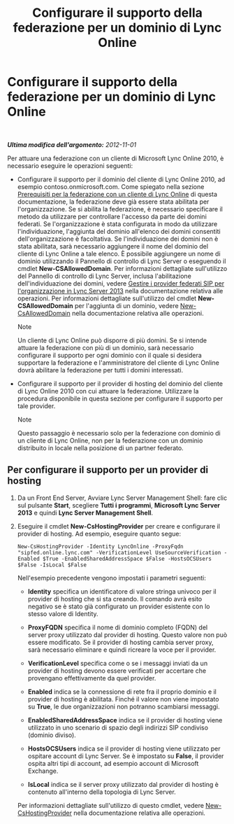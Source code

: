 ﻿---
title: Configurare il supporto della federazione per un dominio di Lync Online
TOCTitle: Configurare il supporto della federazione per un dominio di Lync Online
ms:assetid: 19d5d5be-cd7f-47b8-b6c5-651a3191def7
ms:mtpsurl: https://technet.microsoft.com/it-it/library/Hh202166(v=OCS.15)
ms:contentKeyID: 49299832
ms.date: 08/24/2015
mtps_version: v=OCS.15
ms.translationtype: HT
---

# Configurare il supporto della federazione per un dominio di Lync Online

 

_**Ultima modifica dell'argomento:** 2012-11-01_

Per attuare una federazione con un cliente di Microsoft Lync Online 2010, è necessario eseguire le operazioni seguenti:

  - Configurare il supporto per il dominio del cliente di Lync Online 2010, ad esempio contoso.onmicrosoft.com. Come spiegato nella sezione [Prerequisiti per la federazione con un cliente di Lync Online](lync-server-2013-prerequisites-for-federating-with-a-lync-online-customer.md) di questa documentazione, la federazione deve già essere stata abilitata per l'organizzazione. Se si abilita la federazione, è necessario specificare il metodo da utilizzare per controllare l'accesso da parte dei domini federati. Se l'organizzazione è stata configurata in modo da utilizzare l'individuazione, l'aggiunta del dominio all'elenco dei domini consentiti dell'organizzazione è facoltativa. Se l'individuazione dei domini non è stata abilitata, sarà necessario aggiungere il nome del dominio del cliente di Lync Online a tale elenco. È possibile aggiungere un nome di dominio utilizzando il Pannello di controllo di Lync Server o eseguendo il cmdlet **New-CSAllowedDomain**. Per informazioni dettagliate sull'utilizzo del Pannello di controllo di Lync Server, inclusa l'abilitazione dell'individuazione dei domini, vedere [Gestire i provider federati SIP per l'organizzazione in Lync Server 2013](lync-server-2013-manage-sip-federated-providers-for-your-organization.md) nella documentazione relativa alle operazioni. Per informazioni dettagliate sull'utilizzo del cmdlet **New-CSAllowedDomain** per l'aggiunta di un dominio, vedere [New-CsAllowedDomain](https://docs.microsoft.com/en-us/powershell/module/skype/New-CsAllowedDomain) nella documentazione relativa alle operazioni.
    

    > [!NOTE]
    > Un cliente di Lync Online può disporre di più domini. Se si intende attuare la federazione con più di un dominio, sarà necessario configurare il supporto per ogni dominio con il quale si desidera supportare la federazione e l'amministratore del cliente di Lync Online dovrà abilitare la federazione per tutti i domini interessati.



  - Configurare il supporto per il provider di hosting del dominio del cliente di Lync Online 2010 con cui attuare la federazione. Utilizzare la procedura disponibile in questa sezione per configurare il supporto per tale provider.
    

    > [!NOTE]
    > Questo passaggio è necessario solo per la federazione con dominio di un cliente di Lync Online, non per la federazione con un dominio distribuito in locale nella posizione di un partner federato.



## Per configurare il supporto per un provider di hosting

1.  Da un Front End Server, Avviare Lync Server Management Shell: fare clic sul pulsante **Start**, scegliere **Tutti i programmi**, **Microsoft Lync Server 2013** e quindi **Lync Server Management Shell**.

2.  Eseguire il cmdlet **New-CsHostingProvider** per creare e configurare il provider di hosting. Ad esempio, eseguire quanto segue:
    
        New-CsHostingProvider -Identity LyncOnline -ProxyFqdn "sipfed.online.lync.com" -VerificationLevel UseSourceVerification -Enabled $True -EnabledSharedAddressSpace $False -HostsOCSUsers $False -IsLocal $False
    
    Nell'esempio precedente vengono impostati i parametri seguenti:
    
      - **Identity** specifica un identificatore di valore stringa univoco per il provider di hosting che si sta creando. Il comando avrà esito negativo se è stato già configurato un provider esistente con lo stesso valore di Identity.
    
      - **ProxyFQDN** specifica il nome di dominio completo (FQDN) del server proxy utilizzato dal provider di hosting. Questo valore non può essere modificato. Se il provider di hosting cambia server proxy, sarà necessario eliminare e quindi ricreare la voce per il provider.
    
      - **VerificationLevel** specifica come o se i messaggi inviati da un provider di hosting devono essere verificati per accertare che provengano effettivamente da quel provider.
    
      - **Enabled** indica se la connessione di rete fra il proprio dominio e il provider di hosting è abilitata. Finché il valore non viene impostato su **True**, le due organizzazioni non potranno scambiarsi messaggi.
    
      - **EnabledSharedAddressSpace** indica se il provider di hosting viene utilizzato in uno scenario di spazio degli indirizzi SIP condiviso (dominio diviso).
    
      - **HostsOCSUsers** indica se il provider di hosting viene utilizzato per ospitare account di Lync Server. Se è impostato su **False**, il provider ospita altri tipi di account, ad esempio account di Microsoft Exchange.
    
      - **IsLocal** indica se il server proxy utilizzato dal provider di hosting è contenuto all'interno della topologia di Lync Server.
    
    Per informazioni dettagliate sull'utilizzo di questo cmdlet, vedere [New-CsHostingProvider](new-cshostingprovider.md) nella documentazione relativa alle operazioni.


